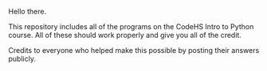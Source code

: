 Hello there.

This repository includes all of the programs on the CodeHS Intro to Python course. All of these should work properly and give you all of the credit.

Credits to everyone who helped make this possible by posting their answers publicly.

